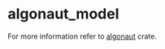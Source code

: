 # algonaut_model

For more information refer to [algonaut](https://crates.io/crates/algonaut) crate.
